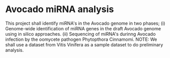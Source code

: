 # Avocado miRNA analysis
This project shall identify miRNA's in the Avocado genome in two phases;
(i) Genome-wide identification of miRNA genes in the draft Avocado genome using in silico approaches.
(ii) Sequencing of miRNA's durinng Avocado infection by the oomycete pathogen Phytopthora Cinnamomi. 
NOTE: We shall use a dataset from Vitis Vinifera as a sample dataset to do preliminary analysis.
